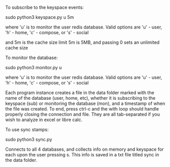 To subscribe to the keyspace events: 

sudo python3 keyspace.py u 5m

where 'u' is to monitor the user redis database. Valid options are 'u' - user, 'h' - home, 'c' - compose, or 's' - social

and 5m is the cache size limit 5m is 5MB, and passing 0 sets an unlimited cache size

To monitor the database:

sudo python3 monitor.py u

where 'u' is to monitor the user redis database. Valid options are 'u' - user, 'h' - home, 'c' - compose, or 's' - social

Each program instance creates a file in the data folder marked with the name of the database (user, home, etc), whether it is subscribing to the keyspace (sub) or monitoring the database (mon), and a timestamp of when the file was created. To end, press ctrl-c and the with loop should handle properly closing the connection and file. They are all tab-separated if you wish to analyze in excel or libre calc.

To use sync stamps:

sudo python3 sync.py

Connects to all 4 databases, and collects info on memory and keyspace for each upon the user pressing s. This info is saved in a txt file titled sync in the data folder.
